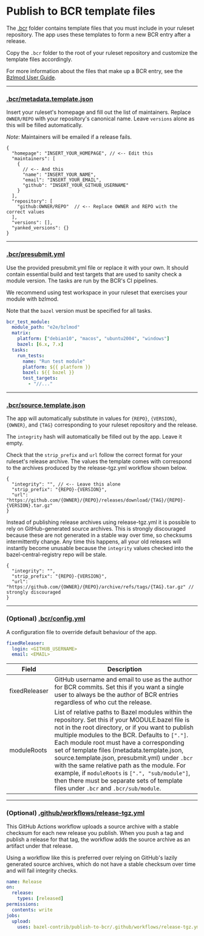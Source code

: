 # Publish to BCR template files

The [.bcr](.bcr) folder contains template files that you must include in your ruleset repository.
The app uses these templates to form a new BCR entry after a release.

Copy the `.bcr` folder to the root of your ruleset repository and customize the template files accordingly.

For more information about the files that make up a BCR entry, see the [Bzlmod User Guide](https://docs.bazel.build/versions/main/bzlmod.html).

---

### [.bcr/metadata.template.json](.bcr/metadata.template.json)

Insert your ruleset's homepage and fill out the list of maintainers. Replace `OWNER/REPO` with your repository's
canonical name. Leave `versions` alone as this will be filled automatically.

_Note_: Maintainers will be emailed if a release fails.

```jsonc
{
  "homepage": "INSERT_YOUR_HOMEPAGE", // <-- Edit this
  "maintainers": [
    {
      // <-- And this
      "name": "INSERT_YOUR_NAME",
      "email": "INSERT_YOUR_EMAIL",
      "github": "INSERT_YOUR_GITHUB_USERNAME"
    }
  ],
  "repository": [
    "github:OWNER/REPO"  // <-- Replace OWNER and REPO with the correct values
  ],
  "versions": [],
  "yanked_versions": {}
}
```

---

### [.bcr/presubmit.yml](.bcr/presubmit.yml)

Use the provided presubmit.yml file or replace it with your own. It should contain
essential build and test targets that are used to sanity check a module version.
The tasks are run by the BCR's CI pipelines.

We recommend using test workspace in your ruleset that exercises your module
with bzlmod.

Note that the `bazel` version must be specified for all tasks.

```yaml
bcr_test_module:
  module_path: "e2e/bzlmod"
  matrix:
    platform: ["debian10", "macos", "ubuntu2004", "windows"]
    bazel: [6.x, 7.x]
  tasks:
    run_tests:
      name: "Run test module"
      platform: ${{ platform }}
      bazel: ${{ bazel }}
      test_targets:
        - "//..."
```

---

### [.bcr/source.template.json](.bcr/source.template.json)

The app will automatically substitute in values for `{REPO}`, `{VERSION}`, `{OWNER}`, and `{TAG}`
corresponding to your ruleset repository and the release.

The `integrity` hash will automatically be filled out by the app. Leave it empty.

Check that the `strip_prefix` and `url` follow the correct format for your ruleset's release
archive. The values the template comes with correspond to the archives produced by the
release-tgz.yml workflow shown below.

```jsonc
{
  "integrity": "", // <-- Leave this alone
  "strip_prefix": "{REPO}-{VERSION}",
  "url": "https://github.com/{OWNER}/{REPO}/releases/download/{TAG}/{REPO}-{VERSION}.tar.gz"
}
```

Instead of publishing release archives using release-tgz.yml it is possible to rely on
GitHub-generated source archives. This is strongly discouraged because these are not generated in a
stable way over time, so checksums intermittently change. Any time this happens, all your old
releases will instantly become unusable because the `integrity` values checked into the
bazel-central-registry repo will be stale.

```jsonc
{
  "integrity": "",
  "strip_prefix": "{REPO}-{VERSION}",
  "url": "https://github.com/{OWNER}/{REPO}/archive/refs/tags/{TAG}.tar.gz" // strongly discouraged
}
```

---

### (Optional) [.bcr/config.yml](.bcr/config.yml)

A configuration file to override default behaviour of the app.

```yaml
fixedReleaser:
  login: <GITHUB_USERNAME>
  email: <EMAIL>
```

| Field         | Description                                                                                                                                                                  |
| ------------- | ---------------------------------------------------------------------------------------------------------------------------------------------------------------------------- |
| fixedReleaser | GitHub username and email to use as the author for BCR commits. Set this if you want a single user to always be the author of BCR entries regardless of who cut the release. |
| moduleRoots | List of relative paths to Bazel modules within the repository. Set this if your MODULE.bazel file is not in the root directory, or if you want to publish multiple modules to the BCR. Defaults to `["."]`. Each module root must have a corresponding set of template files (metadata.template.json, source.template.json, presubmit.yml) under `.bcr` with the same relative path as the module. For example, if `moduleRoots` is `[".", "sub/module"]`, then there must be separate sets of template files under `.bcr` and `.bcr/sub/module`.  |

---

### (Optional) [.github/workflows/release-tgz.yml](.github/workflows/release-tgz.yml)

This GitHub Actions workflow uploads a source archive with a stable checksum for each new release
you publish. When you push a tag and publish a release for that tag, the workflow adds the source
archive as an artifact under that release.

Using a workflow like this is preferred over relying on GitHub's lazily generated source archives,
which do not have a stable checksum over time and will fail integrity checks.

```yaml
name: Release
on:
  release:
    types: [released]
permissions:
  contents: write
jobs:
  upload:
    uses: bazel-contrib/publish-to-bcr/.github/workflows/release-tgz.yml@master
```
